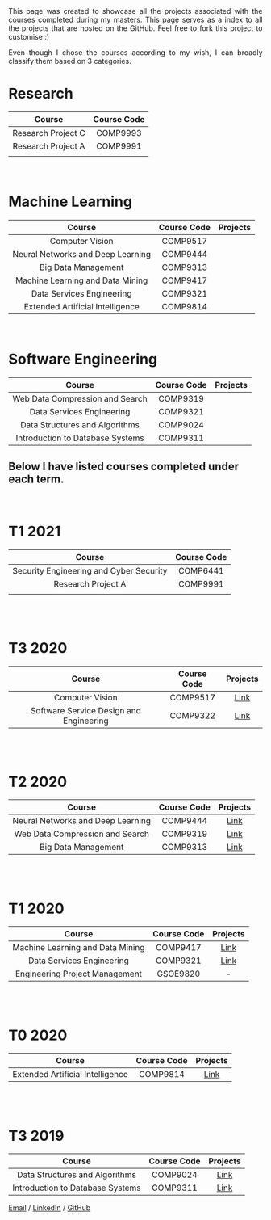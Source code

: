 <div style="text-align: justify"> This page was created to showcase all the projects associated with the courses completed during my masters. This page serves as a index to all the projects that are hosted on the GitHub. Feel free to fork this project to customise :)


Even though I chose the courses according to my wish, I can broadly classify them based on 3 categories.
</div>

# **Research**

|                  Course                  | Course Code  |
|:---------------------------------------: |:-----------: |
| Research Project C                      |   COMP9993   |
|            Research Project A            |   COMP9991   |
|                                          |              |  

<br/>

# **Machine Learning**

|               Course              | Course Code | Projects |
|:---------------------------------:|:-----------:|----------|
|          Computer Vision          |   COMP9517  |          |
| Neural Networks and Deep Learning |   COMP9444  |          |
|        Big Data Management        |   COMP9313  |          |
|  Machine Learning and Data Mining |   COMP9417  |          |
|     Data Services Engineering     |   COMP9321  |          |
|  Extended Artificial Intelligence |   COMP9814  |          |

<br/>

# **Software Engineering**

|              Course              | Course Code | Projects |
|:--------------------------------:|:-----------:|:--------:|
|  Web Data Compression and Search |   COMP9319  |          |
|     Data Services Engineering    |   COMP9321  |          |
|  Data Structures and Algorithms  |   COMP9024  |          |
| Introduction to Database Systems |   COMP9311  |          |



## **Below I have listed courses completed under each term.**

<br/>

# T1 2021

|                  Course                  | Course Code  |
|:---------------------------------------: |:-----------: |
| Security Engineering and Cyber Security  |   COMP6441   |
|            Research Project A            |   COMP9991   |
|                                          |              |

<br/>

<br/>

# T3 2020

| Course | Course Code | Projects |
|:-:|:-:|:-:|
| Computer Vision | COMP9517 | [Link](https://anantkm.github.io/aboutme/) |
| Software Service Design and Engineering | COMP9322 | [Link](https://anantkm.github.io/aboutme/) |

<br/>

<br/>

# T2 2020

| Course | Course Code | Projects |
|:-:|:-:|:-:|
| Neural Networks and Deep Learning | COMP9444 | [Link](https://anantkm.github.io/aboutme/) |
| Web Data Compression and Search | COMP9319 | [Link](https://anantkm.github.io/aboutme/) |
| Big Data Management | COMP9313 | [Link](https://anantkm.github.io/aboutme/) |

<br/>

<br/>

# T1 2020

| Course | Course Code | Projects |
|:-:|:-:|:-:|
| Machine Learning and Data Mining | COMP9417 | [Link](https://anantkm.github.io/aboutme/) |
| Data Services Engineering | COMP9321 | [Link](https://anantkm.github.io/aboutme/) |
| Engineering Project Management | GSOE9820 |  -  |

<br/>

<br/>

# T0 2020

|              Course              | Course Code |                  Projects                  |
|:--------------------------------:|:-----------:|:------------------------------------------:|
| Extended Artificial Intelligence |   COMP9814  | [Link](https://anantkm.github.io/aboutme/) |

<br/>

<br/>

# T3 2019

|              Course              | Course Code |                  Projects                  |
|:--------------------------------:|:-----------:|:------------------------------------------:|
|  Data Structures and Algorithms  |   COMP9024  | [Link](https://anantkm.github.io/aboutme/) |
| Introduction to Database Systems |   COMP9311  | [Link](https://anantkm.github.io/aboutme/) |

[Email](mailto:anmaha@outlook.com.au) / [LinkedIn](https://www.linkedin.com/in/anantkmahale/) / [GitHub](https://github.com/anantkm/)
